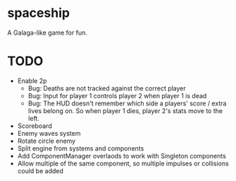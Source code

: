 # spaceship
A Galaga-like game for fun.

# TODO
* Enable 2p
  - Bug:  Deaths are not tracked against the correct player
  - Bug:  Input for player 1 controls player 2 when player 1 is dead
  - Bug:  The HUD doesn't remember which side a players' score / extra lives belong on.  So when player 1 dies, player 2's stats move to the left.
* Scoreboard
* Enemy waves system
* Rotate circle enemy
* Split engine from systems and components
* Add ComponentManager overlaods to work with Singleton components
* Allow multiple of the same component, so multiple impulses or collisions could be added
